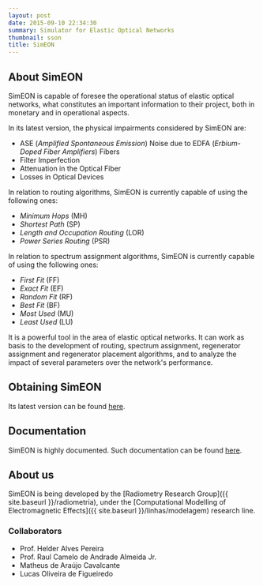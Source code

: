 ```yaml
---
layout: post
date: 2015-09-10 22:34:30
summary: Simulator for Elastic Optical Networks
thumbnail: sson
title: SimEON
---
```


## About SimEON

SimEON is capable of foresee the operational status of elastic optical networks, what constitutes an important information to their project, both in monetary and in operational aspects.

In its latest version, the physical impairments considered by SimEON are:

* ASE (_Amplified Spontaneous Emission_) Noise due to EDFA (_Erbium-Doped Fiber Amplifiers_) Fibers
* Filter Imperfection
* Attenuation in the Optical Fiber
* Losses in Optical Devices

In relation to routing algorithms, SimEON is currently capable of using the following ones:

* _Minimum Hops_ (MH)
* _Shortest Path_ (SP)
* _Length and Occupation Routing_ (LOR)
* _Power Series Routing_ (PSR)

In relation to spectrum assignment algorithms, SimEON is currently capable of using the following ones:

* _First Fit_ (FF) 
* _Exact Fit_ (EF)
* _Random Fit_ (RF)
* _Best Fit_ (BF)
* _Most Used_ (MU)
* _Least Used_ (LU)

It is a powerful tool in the area of elastic optical networks. It can work as basis to the development of routing, spectrum assignment, regenerator assignment and regenerator placement algorithms, and to analyze the impact of several parameters over the network's performance.

## Obtaining SimEON

Its latest version can be found [here](https://github.com/suehtamacv/adamant-broccoli/releases).

## Documentation

SimEON is highly documented. Such documentation can be found [here](doc/).

## About us

SimEON is being developed by the [Radiometry Research Group]({{ site.baseurl }}/radiometria), under the [Computational Modelling of Electromagnetic Effects]({{ site.baseurl }}/linhas/modelagem) research line.

### Collaborators

* Prof. Helder Alves Pereira
* Prof. Raul Camelo de Andrade Almeida Jr.
* Matheus de Araújo Cavalcante
* Lucas Oliveira de Figueiredo
